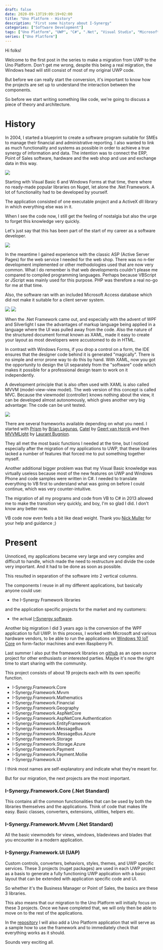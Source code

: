 ```yaml
--- 
draft: false
date: 2020-09-13T19:09:19+02:00
title: "Uno Platform - History"
description: "First some history about I-Synergy"
categories: ["Software Development"]
tags: ["Uno Platform", "UWP", "C#", ".Net", "Visual Studio", "Microsoft", "I-Synergy"]
series: ["Uno Platform"]
---
```


Hi folks! 

Welcome to the first post in the series to make a migration from UWP to the Uno Platform. Don't get me wrong, despite this being a real migration, the Windows head will still consist of most of my original UWP code.

But before we can really start the conversion, it's important to know how the projects are set up to understand the interaction between the components.

So before we start writing something like code, we're going to discuss a piece of theory and architecture.

# History
In 2004, I started a blueprint to create a software program suitable for SMEs to manage their financial and administrative reporting. I also wanted to link as much functionality and systems as possible in order to achieve a true synergy of information and data. The intention was to connect the ERP, Point of Sales software, hardware and the web shop and use and exchange data in this way.

![](/images/vb6.jpg)

Starting with Visual Basic 6 and Windows Forms at that time, there where no ready-made popular libraries on Nuget, let alone the .Net Framework. A lot of functionality had to be developed by yourself.

The application consisted of one executable project and a ActiveX dll library in which everything else was in it. 

When I see the code now, I still get the feeling of nostalgia but also the urge to forget this knowledge very quickly. 

Let's just say that this has been part of the start of my career as a software developer. </p>

![](/images/asp.png)

In the meantime I gained experience with the classic ASP (Active Server Pages) for the web service I needed for the web shop. There was no n-tier development implemented or other methodologies used that are now very common. What I do remember is that web developments couldn't please me compared to compiled programming languages. Perhaps because VBScript or JScript was mainly used for this purpose. PHP was therefore a real no-go for me at that time. 

Also, the software ran with an included Microsoft Access database which did not make it suitable for a client server system.

![](/images/net.png)
![](/images/silverlight.png)

When the .Net Framework came out, and especially with the advent of WPF and Silverlight I saw the advantages of markup language being applied in a language where the UI was pulled away from the code. Also the nature of the structured document format known as XAML, made it easy to create your layout as most developers were accustomed to do in HTML.

In contrast with Windows Forms, if you drop a control on a form, the IDE ensures that the designer code behind it is generated "magically". There is no simple and error prone way to do this by hand. With XAML, now you got the opportunity to design the UI separately from the "software" code which makes it possible for a professional design team to work on it independently.

A development principle that is also often used with XAML is also called MVVM (model-view-view model). The web version of this concept is called MVC. Because the viewmodel (controller)  knows nothing about the view, it can be developed almost autonomously, which gives another very big advantage: The code can be unit tested.


![](/images/mvvm.png)

There are several frameworks available depending on what you need. I started with [Prism](https://github.com/PrismLibrary/Prism) by [Brian Lagunas](https://twitter.com/brianlagunas), [Catel](https://github.com/Catel/Catel) by [Geert van Horrik](https://geertvanhorrik.com) and then [MVVMLight](http://www.mvvmlight.net/) by [Laurant Bugnion](https://twitter.com/LBugnion).

They all met the most basic functions I needed at the time, but I noticed especially after the migration of my applications to UWP, that these libraries lacked a number of features that forced me to put something together myself.

Another additional bigger problem was that my Visual Basic knowledge was virtually useless because most of the new features on UWP and Windows Phone and code samples were written in C#. I needed to translate everything to VB first to understand what was going on before I could continue, which was very counter-intuitive.

The migration of all my programs and code from VB to C# in 2013 allowed me to make the transition very quickly, and boy, I'm so glad I did. I don't know any better now.

VB code now even feels a bit like dead weight. Thank you [Nick Muller](https://www.linkedin.com/in/nphmuller/) for your help and guidance ;)

# Present
Unnoticed, my applications became very large and very complex and difficult to handle, which made the need to restructure and divide the code very important. And it had to be done as soon as possible.

This resulted in separation of the software into 2 vertical columns.

The components I reuse in all my different applications, but basically anyone could use: 
- the I-Synergy Framework libraries

and the application specific projects for the market and my customers:
- the actual [I-Synergy software](https://www.i-synergy.nl). 

Another big migration I did 3 years ago is the conversion of the WPF application to full UWP. In this process, I worked with Microsoft and various hardware vendors, to be able to run the applications on [Windows 10 IoT Core](https://www.youtube.com/watch?v=N-vQSzAdPw4) on form-factor machines and even Raspberry Pi.

Last summer I also put the framework libraries on [github](https://github.com/I-Synergy/I-Synergy.Framework) as an open source project for other enthusiasts or interested parties. Maybe it's now the right time to start sharing with the community.

This project consists of about 19 projects each with its own specific function.
- I-Synergy.Framework.Core
- I-Synergy.Framework.Mvvm
- I-Synergy.Framework.Mathematics
- I-Synergy.Framework.Financial
- I-Synergy.Framework.Geography
- I-Synergy.Framework.AspNetCore
- I-Synergy.Framework.AspNetCore.Authentication
- I-Synergy.Framework.EntityFramework
- I-Synergy.Framework.MessageBus
- I-Synergy.Framework.MessageBus.Azure
- I-Synergy.Framework.Storage
- I-Synergy.Framework.Storage.Azure
- I-Synergy.Framework.Payment
- I-Synergy.Framework.Payment.Mollie
- I-Synergy.Framework.UI

I think most names are self-explanatory and indicate what they're meant for. 

But for our migration, the next projects are the most important.

### I-Synergy.Framework.Core (.Net Standard)
This contains all the common functionalities that can be used by both the libraries themselves and    the applications. Think of code that makes life easy. Basic classes, converters, extensions, utilities, helpers etc.
### I-Synergy.Framework.Mvvm (.Net Standard)
All the basic viewmodels for views, windows, bladeviews and blades that you encounter in a modern application.
### I-Synergy.Framework.UI (UAP)
Custom controls, converters, behaviors, styles, themes, and UWP specific services.
These 3 projects (nuget packages) are used in each UWP project as a basis to generate a fully functioning UWP application with a basic layout that can be extended with application specific code and UI.

So whether it's the Business Manager or Point of Sales, the basics are these 3 libraries.

This also means that our migration to the Uno Platform will initially focus on these 3 projects. Once we have completed that, we will only then be able to move on to the rest of the applications.

In the [repository](https://github.com/I-Synergy/I-Synergy.Framework/tree/features/uno_plaform) I will also add a Uno Platform application that will serve as a sample how to use the framework and to immediately check that everything works as it should.

Sounds very exciting all.